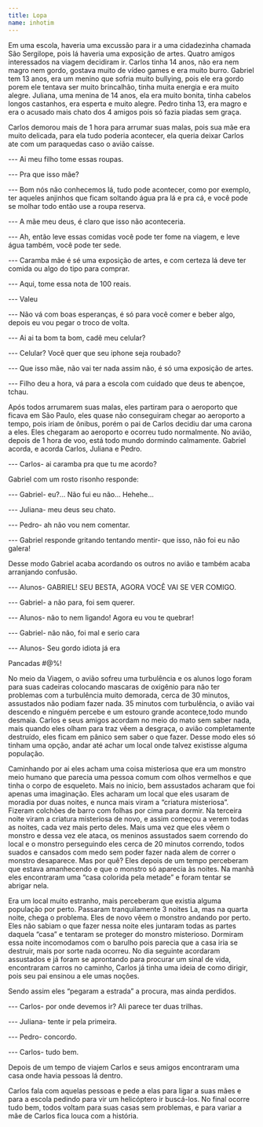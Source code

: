 ```yaml
---
title: Lopa
name: inhotim
---
```


Em uma escola, haveria uma excussão para ir a uma cidadezinha chamada São Sergilope, pois lá haveria uma exposição de artes. Quatro amigos interessados na viagem decidiram ir.
Carlos tinha 14 anos, não era nem magro nem gordo, gostava muito de vídeo games e era muito burro. Gabriel tem 13 anos, era um menino que sofria muito bullying, pois ele era gordo porem ele tentava ser muito brincalhão, tinha muita energia e era muito alegre. Juliana, uma menina de 14 anos, ela era muito bonita, tinha cabelos longos castanhos, era esperta e muito alegre. Pedro tinha 13, era magro e era o acusado mais chato dos 4 amigos pois só fazia piadas sem graça.

Carlos demorou mais de 1 hora para arrumar suas malas, pois sua mãe era muito delicada, para ela tudo poderia acontecer, ela queria deixar Carlos ate com um paraquedas caso o avião caísse.

--- Ai meu filho tome essas roupas.

--- Pra que isso mãe?

--- Bom nós não conhecemos lá, tudo pode acontecer, como por exemplo, ter aqueles anjinhos que ficam soltando água pra lá e pra cá, e você pode se molhar todo então use a roupa reserva.

--- A mãe meu deus, é claro que isso não aconteceria.

--- Ah, então leve essas comidas você pode ter fome na viagem, e leve água também, você pode ter sede.

--- Caramba mãe é sé uma exposição de artes, e com certeza lá deve ter comida ou algo do tipo para comprar.

--- Aqui, tome essa nota de 100 reais.

--- Valeu

--- Não vá com boas esperanças, é só para você comer e beber algo, depois eu vou pegar o troco de volta.

--- Ai ai ta bom ta bom, cadê meu celular?

--- Celular? Você quer que seu iphone seja roubado?

--- Que isso mãe, não vai ter nada assim não, é só uma exposição de artes.

--- Filho deu a hora, vá para a escola com cuidado que deus te abençoe, tchau.

Após todos arrumarem suas malas, eles partiram para o aeroporto que ficava em São Paulo, eles quase não conseguiram chegar ao aeroporto a tempo, pois iriam de ônibus, porém o pai de Carlos decidiu dar uma carona a eles. Eles chegaram ao aeroporto e ocorreu tudo normalmente. 
No avião, depois de 1 hora de voo, está todo mundo dormindo calmamente. Gabriel acorda, e acorda Carlos, Juliana e Pedro.

--- Carlos- ai caramba pra que tu me acordo?

Gabriel com um rosto risonho responde:

--- Gabriel- eu?... Não fui eu não... Hehehe...

--- Juliana- meu deus seu chato.

--- Pedro- ah não vou nem comentar.

--- Gabriel responde gritando tentando mentir- que isso, não foi eu não galera!

Desse modo Gabriel acaba acordando os outros no avião e também acaba arranjando confusão.

--- Alunos- GABRIEL! SEU BESTA, AGORA VOCÊ VAI SE VER COMIGO.

--- Gabriel- a não para, foi sem querer.

--- Alunos- não to nem ligando! Agora eu vou te quebrar!

--- Gabriel- não não, foi mal e serio cara

--- Alunos- Seu gordo idiota já era

Pancadas #@%!

No meio da Viagem, o avião sofreu uma turbulência e os alunos logo foram para suas cadeiras colocando mascaras de oxigênio para não ter problemas com a turbulência muito demorada, cerca de 30 minutos, assustados não podiam fazer nada. 35 minutos com turbulência, o avião vai descendo e ninguém percebe e um estouro grande acontece,todo mundo desmaia.
Carlos e seus amigos acordam no meio do mato sem saber nada, mais quando eles olham para traz vêem a desgraça, o avião completamente destruído, eles ficam em pânico sem saber o que fazer. Desse modo eles só tinham uma opção, andar até achar um local onde talvez existisse alguma população. 

Caminhando por ai eles acham uma coisa misteriosa que era um monstro meio humano que parecia uma pessoa comum com olhos vermelhos e que tinha o corpo de esqueleto. Mais no inicio, bem assustados acharam que foi apenas uma imaginação. Eles acharam um local que eles usaram de moradia por duas noites, e nunca mais viram a “criatura misteriosa”. Fizeram colchões de barro com folhas por cima para dormir. Na terceira noite viram a criatura misteriosa de novo, e assim começou a verem todas as noites, cada vez mais perto deles. Mais uma vez que eles vêem o monstro e dessa vez ele ataca, os meninos assustados saem correndo do local e o monstro perseguindo eles cerca de 20 minutos correndo, todos suados e cansados com medo sem poder fazer nada alem de correr o monstro desaparece. Mas por quê? Eles depois de um tempo perceberam que estava amanhecendo e que o monstro só aparecia às noites.
Na manhã eles encontraram uma “casa colorida pela metade” e foram tentar se abrigar nela.

Era um local muito estranho, mais perceberam que existia alguma população por perto.
Passaram tranquilamente 3 noites La, mas na quarta noite, chega o problema. Eles de novo vêem o monstro andando por perto.
Eles não sabiam o que fazer nessa noite eles juntaram todas as partes daquela “casa” e tentaram se proteger do monstro misterioso. Dormiram essa noite incomodamos com o barulho pois parecia que a casa iria se destruir, mais por sorte nada ocorreu.
No dia seguinte acordaram assustados e já foram se aprontando para procurar um sinal de vida, encontraram carros no caminho, Carlos já tinha uma ideia de como dirigir, pois seu pai ensinou a ele umas noções.

Sendo assim eles “pegaram a estrada” a procura, mas ainda perdidos. 

--- Carlos- por onde devemos ir? Ali parece ter duas trilhas.

--- Juliana- tente ir pela primeira.

--- Pedro- concordo.

--- Carlos- tudo bem.

Depois de um tempo de viajem Carlos e seus amigos encontraram uma casa onde havia pessoas lá dentro.

Carlos fala com aquelas pessoas e pede a elas para ligar a suas mães e para a escola pedindo para vir um helicóptero ir buscá-los.
No final ocorre tudo bem, todos voltam para suas casas sem problemas, e para variar a mãe de Carlos fica louca com a história.
